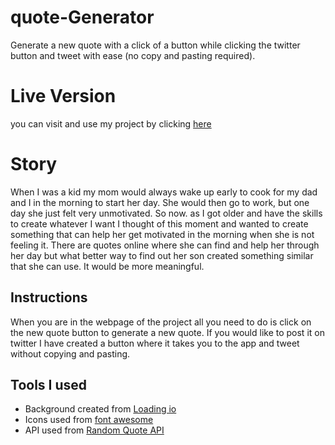 # quote-Generator
Generate a new quote with a click of a button while clicking the twitter button and tweet with ease (no copy and pasting required).
# Live Version
you can visit and use my project by clicking [here](https://leonardoe20.github.io/quote-Generator/)
# Story
When I was a kid my mom would always wake up early to cook for my dad and I in the morning to start her day. She would then go to work, but one day she just felt very unmotivated. So now. as I got older and have the skills to create whatever I want I thought of this moment and wanted to create something that can help her get motivated in the morning when she is not feeling it. There are quotes online where she can find and help her through her day but what better way to find out her son created something similar that she can use. It would be more meaningful.
## Instructions
When you are in the webpage of the project all you need to do is click on the new quote button to generate a new quote. If you would like to post it on twitter I have created a button where it takes you to the app and tweet without copying and pasting.
## Tools I used
- Background created from [Loading io](https://loading.io/)
- Icons used from [font awesome](https://fontawesome.com/)
- API used from [Random Quote API](https://forismatic.com/en/api/)
